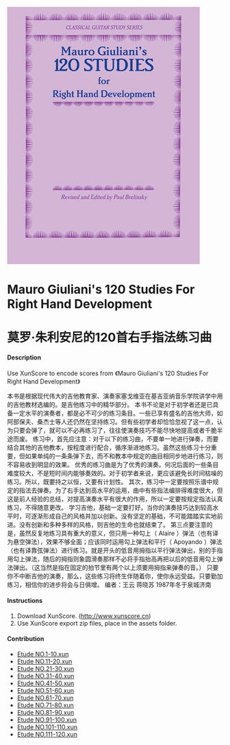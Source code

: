 ![LOGO](LOGO.png)
# Mauro Giuliani's 120 Studies For Right Hand Development
# 莫罗·朱利安尼的120首右手指法练习曲

#### Description
Use XunScore to encode scores from 《Mauro Giuliani's 120 Studies For Right Hand Development》

本书是根据现代伟大的吉他教育家、演奏家塞戈维亚在基吉亚纳音乐学院讲学中用的吉他教材选编的。是吉他练习中的精华部分。
本书不论是对于初学者还是已具备一定水平的演奏者，都是必不可少的练习条目。一些已享有盛名的吉他大师，如阿部保夫、桑杰士等人还仍然在坚持练习。但有些初学者却恰恰忽视了这一点，认为只要会弹了，就可以不必再练习了，往往使演奏技巧不能尽快地提高或者千脆半途而废。
练习中，首先应注意：对于以下的练习曲，不要单一地进行弹奏，而要结合其他的吉他教本，按程度进行配合，循序渐进地练习。虽然这些练习十分重要，但如果单纯的一条条弹下去，而不和教本中规定的曲目相同步地进行练习，则不容易收到明显的效果。
优秀的练习曲是为了优秀的演奏。何况后面的一些条目难度较大，不是短时间内能够奏效的。对于初学者来说，更应该避免长时间枯噪的练习。所以，既要持之以恒，又要有计划性。
其次，练习中一定要按照乐谱中规定的指法去弹奏。为了右手达到高水平的运用，曲中有些指法编排得难度很大，但这是前人经验的总结，对提高演奏水平有很大的作用，所以一定要按规定指法认真练习，不得随意更改。
学习吉他，基础一定要打好。当你的演奏技巧达到较高水平时，可逐渐形成自己的风格并加以创新。没有坚定的基础，不可能踏踏实实地前进。没有创新和多种多样的风格，则吉他的生命也就结束了。
第三点要注意的是，虽然反复地练习具有重大的意义，但只用一种勾上（ Alaire ）弹法（也有译为悬空弹法），效果不够全面；应该同时运用勾上弹法和平行（ Apoyando ）弹法（也有译靠弦弹法）进行练习。就是开头的低音用拇指以平行弹法弹出，别的手指用勾上弹法，随后的拇指则象圆滑奏那样不必将手指抬高再把以后的低音用勾上弹法弹出。（这当然是指在固定的拍节里有两个以上须要用拇指来弹奏的音。）
只要你不中断吉他的演奏，那么，这些练习将终生伴随着你，使你永远受益。只要勤加练习，相信你的进步将会与日俱增。
编者：王云 蒋晓苏 1987年冬于泉城济南

#### Instructions

1. Download XunScore. (http://www.xunscore.cn)
2. Use XunScore export zip files, place in the assets folder.

#### Contribution

- [Etude NO.1-10.xun](https://xunscore.github.io/GiulianiStudies/player.html?url=assets/Etude%20NO.1-10)
- [Etude NO.11-20.xun](https://xunscore.github.io/GiulianiStudies/player.html?url=assets/Etude%20NO.11-20)
- [Etude NO.21-30.xun](https://xunscore.github.io/GiulianiStudies/player.html?url=assets/Etude%20NO.21-30)
- [Etude NO.31-40.xun](https://xunscore.github.io/GiulianiStudies/player.html?url=assets/Etude%20NO.31-40)
- [Etude NO.41-50.xun](https://xunscore.github.io/GiulianiStudies/player.html?url=assets/Etude%20NO.41-50)
- [Etude NO.51-60.xun](https://xunscore.github.io/GiulianiStudies/player.html?url=assets/Etude%20NO.51-60)
- [Etude NO.61-70.xun](https://xunscore.github.io/GiulianiStudies/player.html?url=assets/Etude%20NO.61-70)
- [Etude NO.71-80.xun](https://xunscore.github.io/GiulianiStudies/player.html?url=assets/Etude%20NO.71-80)
- [Etude NO.81-90.xun](https://xunscore.github.io/GiulianiStudies/player.html?url=assets/Etude%20NO.81-90)
- [Etude NO.91-100.xun](https://xunscore.github.io/GiulianiStudies/player.html?url=assets/Etude%20NO.91-100)
- [Etude NO.101-110.xun](https://xunscore.github.io/GiulianiStudies/player.html?url=assets/Etude%20NO.101-110)      
- [Etude NO.111-120.xun](https://xunscore.github.io/GiulianiStudies/player.html?url=assets/Etude%20NO.111-120)
